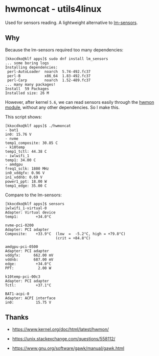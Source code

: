 # hwmoncat - utils4linux

Used for sensors reading. A lightweight alternative to [lm-sensors](https://github.com/lm-sensors/lm-sensors).

## Why

Because the lm-sensors required too many dependencies:

```
[kkocdko@klf apps]$ sudo dnf install lm_sensors
... some boring logs
Installing dependencies:
 perl-AutoLoader  noarch  5.74-492.fc37
 perl-B           x86_64  1.83-492.fc37
 perl-Carp        noarch  1.52-489.fc37
... many many packages!
Install  59 Packages
Installed size: 26 M
```

However, after kernel `5.6`, we can read sensors easily through the [hwmon module](https://www.kernel.org/doc/html/latest/hwmon/), without any other dependencies. So I make this.

This script shows:

```
[kkocdko@klf apps]$ ./hwmoncat
- bat1
in0: 15.76 V
- nvme
temp1_composite: 30.85 C
- k10temp
temp1_tctl: 44.38 C
- iwlwifi_1
temp1: 34.00 C
- amdgpu
freq1_sclk: 1800 MHz
in0_vddgfx: 0.96 V
in1_vddnb: 0.69 V
power1_ppt: 18.00 W
temp1_edge: 35.00 C
```

Compare to the lm-sensors:

```
[kkocdko@klf apps]$ sensors
iwlwifi_1-virtual-0
Adapter: Virtual device
temp1:        +34.0°C

nvme-pci-0200
Adapter: PCI adapter
Composite:    +33.9°C  (low  =  -5.2°C, high = +79.8°C)
                       (crit = +84.8°C)

amdgpu-pci-0500
Adapter: PCI adapter
vddgfx:      662.00 mV
vddnb:       687.00 mV
edge:         +34.0°C
PPT:           2.00 W

k10temp-pci-00c3
Adapter: PCI adapter
Tctl:         +37.1°C

BAT1-acpi-0
Adapter: ACPI interface
in0:          15.75 V
```

## Thanks

- https://www.kernel.org/doc/html/latest/hwmon/

- https://unix.stackexchange.com/questions/558112/

- https://www.gnu.org/software/gawk/manual/gawk.html

<!--
./hyperfine -w 5 -r 32 -p 'sleep 0.1' ./hwmoncat

mkdir dist
cd dist
mockdata(){ mkdir -p $(dirname "$1") ; echo "$2" > "$1" ;}
mockdata hwmon1/in0_input 15760
mockdata hwmon1/name BAT1
mockdata hwmon2/name nvme
mockdata hwmon2/temp1_input 30850
mockdata hwmon2/temp1_label Composite
mockdata hwmon3/name k10temp
mockdata hwmon3/temp1_input 34125
mockdata hwmon3/temp1_label Tctl
mockdata hwmon4/name iwlwifi_1
mockdata hwmon4/temp1_input 34000
mockdata hwmon5/freq1_input 200000000
mockdata hwmon5/freq1_label sclk
mockdata hwmon5/in0_input 662
mockdata hwmon5/in0_label vddgfx
mockdata hwmon5/in1_input 687
mockdata hwmon5/in1_label vddnb
mockdata hwmon5/name amdgpu
mockdata hwmon5/power1_input 3000000
mockdata hwmon5/power1_label PPT
mockdata hwmon5/temp1_input 33000
mockdata hwmon5/temp1_label edge
-->
